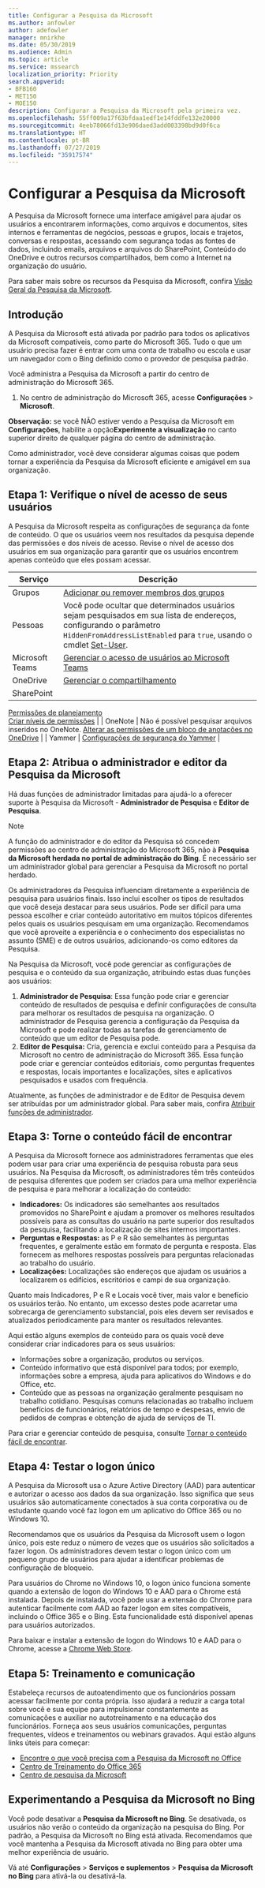 ```yaml
---
title: Configurar a Pesquisa da Microsoft
ms.author: anfowler
author: adefowler
manager: mnirkhe
ms.date: 05/30/2019
ms.audience: Admin
ms.topic: article
ms.service: mssearch
localization_priority: Priority
search.appverid:
- BFB160
- MET150
- MOE150
description: Configurar a Pesquisa da Microsoft pela primeira vez.
ms.openlocfilehash: 55ff009a17f63bfdaa1edf1e14fddfe132e20000
ms.sourcegitcommit: 4eeb78066fd13e906daed3add003398bd9d0f6ca
ms.translationtype: HT
ms.contentlocale: pt-BR
ms.lasthandoff: 07/27/2019
ms.locfileid: "35917574"
---
```

# <a name="set-up-microsoft-search"></a>Configurar a Pesquisa da Microsoft

A Pesquisa da Microsoft fornece uma interface amigável para ajudar os usuários a encontrarem informações, como arquivos e documentos, sites internos e ferramentas de negócios, pessoas e grupos, locais e trajetos, conversas e respostas, acessando com segurança todas as fontes de dados, incluindo emails, arquivos e arquivos do SharePoint, Conteúdo do OneDrive e outros recursos compartilhados, bem como a Internet na organização do usuário.

Para saber mais sobre os recursos da Pesquisa da Microsoft, confira [Visão Geral da Pesquisa da Microsoft](overview-microsoft-search.md).

## <a name="get-started"></a>Introdução

A Pesquisa da Microsoft está ativada por padrão para todos os aplicativos da Microsoft compatíveis, como parte do Microsoft 365. Tudo o que um usuário precisa fazer é entrar com uma conta de trabalho ou escola e usar um navegador com o Bing definido como o provedor de pesquisa padrão.

Você administra a Pesquisa da Microsoft a partir do centro de administração do Microsoft 365.

1. No centro de administração do Microsoft 365, acesse **Configurações** > **Microsoft**.

**Observação:** se você NÃO estiver vendo a Pesquisa da Microsoft em **Configurações**, habilite a opção**Experimente a visualização** no canto superior direito de qualquer página do centro de administração.

Como administrador, você deve considerar algumas coisas que podem tornar a experiência da Pesquisa da Microsoft eficiente e amigável em sua organização.

## <a name="step-1-check-access-level-of-your-users"></a>Etapa 1: Verifique o nível de acesso de seus usuários

A Pesquisa da Microsoft respeita as configurações de segurança da fonte de conteúdo. O que os usuários veem nos resultados da pesquisa depende das permissões e dos níveis de acesso. Revise o nível de acesso dos usuários em sua organização para garantir que os usuários encontrem apenas conteúdo que eles possam acessar.

| Serviço         | Descrição                                                                                                                                                                                                                                         |
| --------------- | --------------------------------------------------------------------------------------------------------------------------------------------------------------------------------------------------------------------------------------------------- |
| Grupos          | [Adicionar ou remover membros dos grupos](https://docs.microsoft.com/office365/admin/create-groups/add-or-remove-members-from-groups)                                                                                                                     |
| Pessoas          | Você pode ocultar que determinados usuários sejam pesquisados em sua lista de endereços, configurando o parâmetro `HiddenFromAddressListEnabled` para `true`, usando o cmdlet [Set-User](https://docs.microsoft.com/powershell/module/exchange/users-and-groups/set-user). |
| Microsoft Teams | [Gerenciar o acesso de usuários ao Microsoft Teams](https://docs.microsoft.com/microsoftteams/user-access)                                                                                                                                                      |
| OneDrive        | [Gerenciar o compartilhamento](https://docs.microsoft.com/OneDrive/manage-sharing)                                                                                                                                                                                |
| SharePoint      | 
  [Permissões de planejamento](https://docs.microsoft.com/pt-BR/sharepoint/plan-your-permissions-strategy)<br> 
  [Criar níveis de permissões](https://docs.microsoft.com/pt-BR/sharepoint/how-to-create-and-edit-permission-levels)                          |
| OneNote         | Não é possível pesquisar arquivos inseridos no OneNote. [Alterar as permissões de um bloco de anotações no OneDrive](https://support.office.com/article/B9600CCF-045A-40E6-9913-4A7EB02869A5)                                                                    |
| Yammer          | [Configurações de segurança do Yammer](https://docs.microsoft.com/Yammer/manage-security-and-compliance/yammer-security-settings)                                                                                                                               |

## <a name="step-2-assign-search-admin-and-search-editor"></a>Etapa 2: Atribua o administrador e editor da Pesquisa da Microsoft

Há duas funções de administrador limitadas para ajudá-lo a oferecer suporte à Pesquisa da Microsoft - **Administrador de Pesquisa** e **Editor de Pesquisa**.

> [!NOTE]
> A função do administrador e do editor da Pesquisa só concedem permissões ao centro de administração do Microsoft 365, não à **Pesquisa da Microsoft herdada no portal de administração do Bing**. É necessário ser um administrador global para gerenciar a Pesquisa da Microsoft no portal herdado.

Os administradores da Pesquisa influenciam diretamente a experiência de pesquisa para usuários finais. Isso inclui escolher os tipos de resultados que você deseja destacar para seus usuários. Pode ser difícil para uma pessoa escolher e criar conteúdo autoritativo em muitos tópicos diferentes pelos quais os usuários pesquisam em uma organização. Recomendamos que você aproveite a experiência e o conhecimento dos especialistas no assunto (SME) e de outros usuários, adicionando-os como editores da Pesquisa.

Na Pesquisa da Microsoft, você pode gerenciar as configurações de pesquisa e o conteúdo da sua organização, atribuindo estas duas funções aos usuários:

1. **Administrador de Pesquisa**: Essa função pode criar e gerenciar conteúdo de resultados de pesquisa e definir configurações de consulta para melhorar os resultados de pesquisa na organização. O administrador de Pesquisa gerencia a configuração da Pesquisa da Microsoft e pode realizar todas as tarefas de gerenciamento de conteúdo que um editor de Pesquisa pode.
2. **Editor de Pesquisa:** Cria, gerencia e exclui conteúdo para a Pesquisa da Microsoft no centro de administração do Microsoft 365. Essa função pode criar e gerenciar conteúdos editoriais, como perguntas frequentes e respostas, locais importantes e localizações, sites e aplicativos pesquisados e usados com frequência.

Atualmente, as funções de administrador e de Editor de Pesquisa devem ser atribuídas por um administrador global. Para saber mais, confira [Atribuir funções de administrador](https://docs.microsoft.com/pt-BR/office365/admin/add-users/assign-admin-roles?view=o365-worldwide).

## <a name="step-3-make-content-easy-to-find"></a>Etapa 3: Torne o conteúdo fácil de encontrar

A Pesquisa da Microsoft fornece aos administradores ferramentas que eles podem usar para criar uma experiência de pesquisa robusta para seus usuários. Na Pesquisa da Microsoft, os administradores têm três conteúdos de pesquisa diferentes que podem ser criados para uma melhor experiência de pesquisa e para melhorar a localização do conteúdo:

- **Indicadores:** Os indicadores são semelhantes aos resultados promovidos no SharePoint e ajudam a promover os melhores resultados possíveis para as consultas do usuário na parte superior dos resultados da pesquisa, facilitando a localização de sites internos importantes.
- **Perguntas e Respostas:** as P e R são semelhantes às perguntas frequentes, e geralmente estão em formato de pergunta e resposta. Elas fornecem as melhores respostas possíveis para perguntas relacionadas ao trabalho do usuário.
- **Localizações:** Localizações são endereços que ajudam os usuários a localizarem os edifícios, escritórios e campi de sua organização.

Quanto mais Indicadores, P e R e Locais você tiver, mais valor e benefício os usuários terão. No entanto, um excesso destes pode acarretar uma sobrecarga de gerenciamento substancial, pois eles devem ser revisados e atualizados periodicamente para manter os resultados relevantes.

Aqui estão alguns exemplos de conteúdo para os quais você deve considerar criar indicadores para os seus usuários:

- Informações sobre a organização, produtos ou serviços.
- Conteúdo informativo que está disponível para todos; por exemplo, informações sobre a empresa, ajuda para aplicativos do Windows e do Office, etc.
- Conteúdo que as pessoas na organização geralmente pesquisam no trabalho cotidiano. Pesquisas comuns relacionadas ao trabalho incluem benefícios de funcionários, relatórios de tempo e despesas, envio de pedidos de compras e obtenção de ajuda de serviços de TI.

Para criar e gerenciar conteúdo de pesquisa, consulte [Tornar o conteúdo fácil de encontrar](make-content-easy-to-find.md).

## <a name="step-4-test-single-sign-on"></a>Etapa 4: Testar o logon único

A Pesquisa da Microsoft usa o Azure Active Directory (AAD) para autenticar e autorizar o acesso aos dados da sua organização. Isso significa que seus usuários são automaticamente conectados à sua conta corporativa ou de estudante quando você faz logon em um aplicativo do Office 365 ou no Windows 10.

Recomendamos que os usuários da Pesquisa da Microsoft usem o logon único, pois este reduz o número de vezes que os usuários são solicitados a fazer logon. Os administradores devem testar o logon único com um pequeno grupo de usuários para ajudar a identificar problemas de configuração de bloqueio.

Para usuários do Chrome no Windows 10, o logon único funciona somente quando a extensão de logon do Windows 10 e AAD para o Chrome está instalada. Depois de instalada, você pode usar a extensão do Chrome para autenticar facilmente com AAD ao fazer logon em sites compatíveis, incluindo o Office 365 e o Bing. Esta funcionalidade está disponível apenas para usuários autorizados.

Para baixar e instalar a extensão de logon do Windows 10 e AAD para o Chrome, acesse a [Chrome Web Store](https://go.microsoft.com/fwlink/?linkid=2090961).

## <a name="step-5-training-and-communication"></a>Etapa 5: Treinamento e comunicação

Estabeleça recursos de autoatendimento que os funcionários possam acessar facilmente por conta própria. Isso ajudará a reduzir a carga total sobre você e sua equipe para impulsionar constantemente as comunicações e auxiliar no autotreinamento e na educação dos funcionários. Forneça aos seus usuários comunicações, perguntas frequentes, vídeos e treinamentos ou webinars gravados. Aqui estão alguns links úteis para começar:

- [Encontre o que você precisa com a Pesquisa da Microsoft no Office](https://support.office.com/article/find-what-you-need-with-microsoft-search-in-office-2457d4d8-48a8-4ad4-ab89-5a0657aa8446?ui=en-US&rs=en-US&ad=US)
- [Centro de Treinamento do Office 365](https://support.office.com/office-training-center)
- 
  [Centro de pesquisa da Microsoft](https://support.office.com/pt-BR/article/-working-title-microsoft-search-center-b8bf5a2c-7515-40a9-9a6a-b8ed382c86bc?ui=en-US&rs=en-US&ad=US)

## <a name="trying-out-microsoft-search-in-bing"></a>Experimentando a Pesquisa da Microsoft no Bing

Você pode desativar a **Pesquisa da Microsoft no Bing**. Se desativada, os usuários não verão o conteúdo da organização na pesquisa do Bing. Por padrão, a Pesquisa da Microsoft no Bing está ativada. Recomendamos que você mantenha a Pesquisa da Microsoft ativada no Bing para obter uma melhor experiência de usuário.

Vá até **Configurações** > **Serviços e suplementos** > **Pesquisa da Microsoft no Bing** para ativá-la ou desativá-la.
